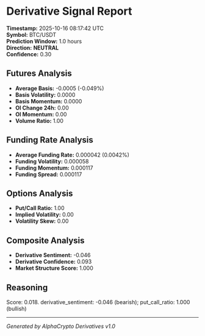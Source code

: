 # Derivative Signal Report

**Timestamp:** 2025-10-16 08:17:42 UTC  
**Symbol:** BTC/USDT  
**Prediction Window:** 1.0 hours  
**Direction:** **NEUTRAL**  
**Confidence:** 0.30

## Futures Analysis
- **Average Basis:** -0.0005 (-0.049%)
- **Basis Volatility:** 0.0000
- **Basis Momentum:** 0.0000
- **OI Change 24h:** 0.00
- **OI Momentum:** 0.00
- **Volume Ratio:** 1.00

## Funding Rate Analysis
- **Average Funding Rate:** 0.000042 (0.0042%)
- **Funding Volatility:** 0.000058
- **Funding Momentum:** 0.000117
- **Funding Spread:** 0.000117

## Options Analysis
- **Put/Call Ratio:** 1.00
- **Implied Volatility:** 0.00
- **Volatility Skew:** 0.00

## Composite Analysis
- **Derivative Sentiment:** -0.046
- **Derivative Confidence:** 0.093
- **Market Structure Score:** 1.000

## Reasoning
Score: 0.018. derivative_sentiment: -0.046 (bearish); put_call_ratio: 1.000 (bullish)

---
*Generated by AlphaCrypto Derivatives v1.0*
